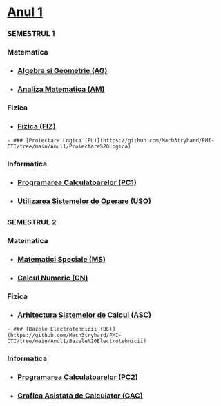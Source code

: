 # [Anul 1](https://github.com/Mach3tryhard/FMI-CTI/tree/main/Anul1)

### **SEMESTRUL 1**
### Matematica
 - ### [Algebra si Geometrie (AG)](https://github.com/Mach3tryhard/FMI-CTI/tree/main/Anul1/Algebra%20si%20Geometrie)
  - ### [Analiza Matematica (AM)](https://github.com/Mach3tryhard/FMI-CTI/tree/main/Anul1/Analiza%20Matematica)
 ### Fizica
   - ### [Fizica (FIZ)](https://github.com/Mach3tryhard/FMI-CTI/tree/main/Anul1/Fizica)
    - ### [Proiectare Logica (PL)](https://github.com/Mach3tryhard/FMI-CTI/tree/main/Anul1/Proiectare%20Logica)
### Informatica
   - ### [Programarea Calculatoarelor (PC1)](https://github.com/Mach3tryhard/FMI-CTI/tree/main/Anul1/Programarea%20Calculatoarelor)
   - ### [Utilizarea Sistemelor de Operare (USO)](https://github.com/Mach3tryhard/FMI-CTI/tree/main/Anul1/Utilizarea%20Sistemelor%20de%20Operare)
## 
### **SEMESTRUL 2**
### Matematica
 - ### [Matematici Speciale (MS)](https://github.com/Mach3tryhard/FMI-CTI/tree/main/Anul1/Matematici%20Speciale)
  - ### [Calcul Numeric (CN)](https://github.com/Mach3tryhard/FMI-CTI/tree/main/Anul1/Calcul%20Numeric)
### Fizica
   - ### [Arhitectura Sistemelor de Calcul (ASC)](https://github.com/Mach3tryhard/FMI-CTI/tree/main/Anul1/Arhitectura%20Sistemelor%20de%20Calcul)
    - ### [Bazele Electrotehnicii (BE)](https://github.com/Mach3tryhard/FMI-CTI/tree/main/Anul1/Bazele%20Electrotehnicii)
### Informatica
   - ### [Programarea Calculatoarelor (PC2)](https://github.com/Mach3tryhard/FMI-CTI/tree/main/Anul1/Programarea%20Calculatoarelor%20II)
   - ### [Grafica Asistata de Calculator (GAC)](https://github.com/Mach3tryhard/FMI-CTI/tree/main/Anul1/Grafica%20Asistata%20de%20Calculator)
